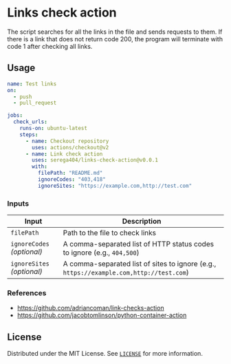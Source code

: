 # Links check action

The script searches for all the links in the file and sends requests to them. If there is a link that does not return code 200, the program will terminate with code 1 after checking all links.

## Usage

```yaml
name: Test links
on:
  - push
  - pull_request

jobs:
  check_urls:
    runs-on: ubuntu-latest
    steps:
      - name: Checkout repository
        uses: actions/checkout@v2
      - name: Link check action
        uses: serega404/links-check-action@v0.0.1
        with:
          filePath: "README.md"
          ignoreCodes: "403,418"
          ignoreSites: "https://example.com,http://test.com"
```

### Inputs

| Input                                             | Description                                        |
|------------------------------------------------------|-----------------------------------------------|
| `filePath`  | Path to the file to check links |
| `ignoreCodes` _(optional)_  | A comma-separated list of HTTP status codes to ignore (e.g., `404,500`) |
| `ignoreSites` _(optional)_  | A comma-separated list of sites to ignore (e.g., `https://example.com,http://test.com`) |

### References

* https://github.com/adriancoman/link-checks-action
* https://github.com/jacobtomlinson/python-container-action

## License

Distributed under the MIT License. See [`LICENSE`](./LICENSE) for more information.
